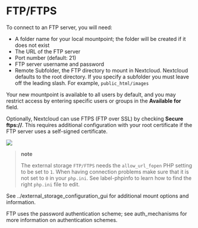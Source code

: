 FTP/FTPS
========

To connect to an FTP server, you will need:

-   A folder name for your local mountpoint; the folder will be created
    if it does not exist
-   The URL of the FTP server
-   Port number (default: 21)
-   FTP server username and password
-   Remote Subfolder, the FTP directory to mount in Nextcloud. Nextcloud
    defaults to the root directory. If you specify a subfolder you must
    leave off the leading slash. For example, `public_html/images`

Your new mountpoint is available to all users by default, and you may
restrict access by entering specific users or groups in the **Available
for** field.

Optionally, Nextcloud can use FTPS (FTP over SSL) by checking **Secure
ftps://**. This requires additional configuration with your root
certificate if the FTP server uses a self-signed certificate.

![](images/ftp.png)

> **note**
>
> The external storage `FTP/FTPS` needs the `allow_url_fopen` PHP
> setting to be set to `1`. When having connection problems make sure
> that it is not set to `0` in your `php.ini`. See label-phpinfo to
> learn how to find the right `php.ini` file to edit.

See ../external\_storage\_configuration\_gui for additional mount
options and information.

FTP uses the password authentication scheme; see auth\_mechanisms for
more information on authentication schemes.
